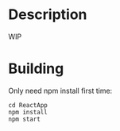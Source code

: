 # Description
WIP

# Building
Only need npm install first time:
```
cd ReactApp
npm install
npm start
```
